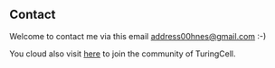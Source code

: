 ## Contact

Welcome to contact me via this email address00hnes@gmail.com :-)

You cloud also visit [here](https://github.com/turingcell/join-community) to join the community of TuringCell.